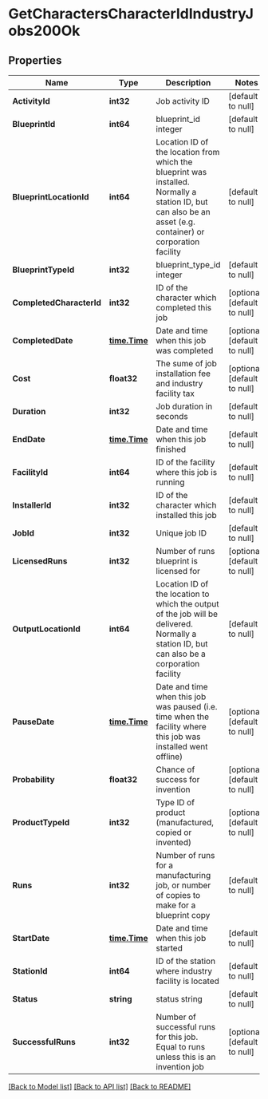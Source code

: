 # GetCharactersCharacterIdIndustryJobs200Ok

## Properties
Name | Type | Description | Notes
------------ | ------------- | ------------- | -------------
**ActivityId** | **int32** | Job activity ID | [default to null]
**BlueprintId** | **int64** | blueprint_id integer | [default to null]
**BlueprintLocationId** | **int64** | Location ID of the location from which the blueprint was installed. Normally a station ID, but can also be an asset (e.g. container) or corporation facility | [default to null]
**BlueprintTypeId** | **int32** | blueprint_type_id integer | [default to null]
**CompletedCharacterId** | **int32** | ID of the character which completed this job | [optional] [default to null]
**CompletedDate** | [**time.Time**](time.Time.md) | Date and time when this job was completed | [optional] [default to null]
**Cost** | **float32** | The sume of job installation fee and industry facility tax | [optional] [default to null]
**Duration** | **int32** | Job duration in seconds | [default to null]
**EndDate** | [**time.Time**](time.Time.md) | Date and time when this job finished | [default to null]
**FacilityId** | **int64** | ID of the facility where this job is running | [default to null]
**InstallerId** | **int32** | ID of the character which installed this job | [default to null]
**JobId** | **int32** | Unique job ID | [default to null]
**LicensedRuns** | **int32** | Number of runs blueprint is licensed for | [optional] [default to null]
**OutputLocationId** | **int64** | Location ID of the location to which the output of the job will be delivered. Normally a station ID, but can also be a corporation facility | [default to null]
**PauseDate** | [**time.Time**](time.Time.md) | Date and time when this job was paused (i.e. time when the facility where this job was installed went offline) | [optional] [default to null]
**Probability** | **float32** | Chance of success for invention | [optional] [default to null]
**ProductTypeId** | **int32** | Type ID of product (manufactured, copied or invented) | [optional] [default to null]
**Runs** | **int32** | Number of runs for a manufacturing job, or number of copies to make for a blueprint copy | [default to null]
**StartDate** | [**time.Time**](time.Time.md) | Date and time when this job started | [default to null]
**StationId** | **int64** | ID of the station where industry facility is located | [default to null]
**Status** | **string** | status string | [default to null]
**SuccessfulRuns** | **int32** | Number of successful runs for this job. Equal to runs unless this is an invention job | [optional] [default to null]

[[Back to Model list]](../README.md#documentation-for-models) [[Back to API list]](../README.md#documentation-for-api-endpoints) [[Back to README]](../README.md)


